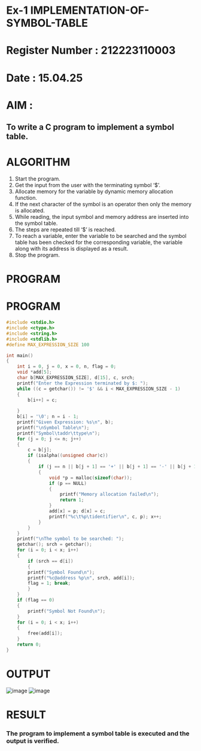 # Ex-1 IMPLEMENTATION-OF-SYMBOL-TABLE
# Register Number : 212223110003
# Date : 15.04.25
# AIM :
## To write a C program to implement a symbol table.
# ALGORITHM
1.	Start the program.
2.	Get the input from the user with the terminating symbol ‘$’.
3.	Allocate memory for the variable by dynamic memory allocation function.
4.	If the next character of the symbol is an operator then only the memory is allocated.
5.	While reading, the input symbol and memory address are inserted into the symbol table.
6.	The steps are repeated till ‘$’ is reached.
7.	To reach a variable, enter the variable to be searched and the symbol table has been checked for the corresponding variable, the variable along with its address is displayed as a result.
8.	Stop the program. 
# PROGRAM
# PROGRAM
```c
#include <stdio.h> 
#include <ctype.h> 
#include <string.h> 
#include <stdlib.h> 
#define MAX_EXPRESSION_SIZE 100

int main() 
{
    int i = 0, j = 0, x = 0, n, flag = 0; 
    void *add[5]; 
    char b[MAX_EXPRESSION_SIZE], d[15], c, srch;
    printf("Enter the Expression terminated by $: "); 
    while ((c = getchar()) != '$' && i < MAX_EXPRESSION_SIZE - 1) 
    { 
        b[i++] = c; 
        
    } 
    b[i] = '\0'; n = i - 1;
    printf("Given Expression: %s\n", b);
    printf("\nSymbol Table\n"); 
    printf("Symbol\taddr\ttype\n");
    for (j = 0; j <= n; j++) 
    {
        c = b[j]; 
        if (isalpha((unsigned char)c)) 
        { 
            if (j == n || b[j + 1] == '+' || b[j + 1] == '-' || b[j + 1] == '*' || b[j + 1] == '=') 
            { 
                void *p = malloc(sizeof(char)); 
                if (p == NULL) 
                { 
                    printf("Memory allocation failed\n");
                    return 1; 
                } 
                add[x] = p; d[x] = c; 
                printf("%c\t%p\tidentifier\n", c, p); x++; 
            } 
        }
    }
    printf("\nThe symbol to be searched: "); 
    getchar(); srch = getchar();
    for (i = 0; i < x; i++) 
    { 
        if (srch == d[i]) 
        { 
        printf("Symbol Found\n"); 
        printf("%c@address %p\n", srch, add[i]); 
        flag = 1; break; 
        } 
    }
    if (flag == 0) 
    {
        printf("Symbol Not Found\n");
    }
    for (i = 0; i < x; i++) 
    { 
        free(add[i]); 
    }
    return 0;    
}
```
# OUTPUT

![image](https://github.com/user-attachments/assets/7a64b3a3-836e-4ad4-b900-5486fdb69f10)
![image](https://github.com/user-attachments/assets/8f111943-4aba-40d5-81bf-ed0ca3cc68f5)
# RESULT
### The program to implement a symbol table is executed and the output is verified.

